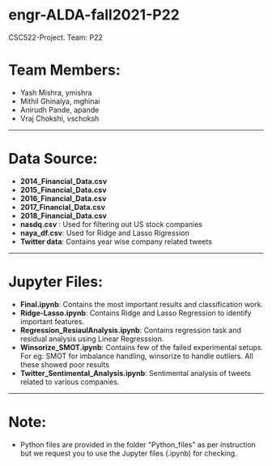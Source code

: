 # engr-ALDA-fall2021-P22
CSC522-Project. Team: P22

# Team Members:
- Yash Mishra, ymishra	
- Mithil Ghinaiya, mghinai	
- Anirudh Pande, apande	
- Vraj Chokshi, vschoksh

----------------------------------------------------------------

# Data Source: 

- **2014_Financial_Data.csv**
- **2015_Financial_Data.csv**
- **2016_Financial_Data.csv**
- **2017_Financial_Data.csv**
- **2018_Financial_Data.csv**
- **nasdq.csv** : Used for filtering out US stock companies
- **naya_df.csv**: Used for Ridge and Lasso Rigression
- **Twitter data**: Contains year wise company related tweets


----------------------------------------------------------------

# Jupyter Files: 

- **Final.ipynb**: Contains the most important results and classification work.
- **Ridge-Lasso.ipynb**: Contains Ridge and Lasso Regression to identify important features.
- **Regression_ResiaulAnalysis.ipynb**: Contains regression task and residual analysis using Linear Regresssion.
- **Winsorize_SMOT.ipynb**: Contains few of the failed experimental setups. For eg: SMOT for imbalance handling, winsorize to handle outliers. All these showed poor results
- **Twitter_Sentimental_Analysis.ipynb**: Sentimental analysis of tweets related to various companies.

----------------------------------------------------------------

# Note:

- Python files are provided in the folder "Python_files" as per instruction but we request you to use the Jupyter files (.ipynb) for checking. 

